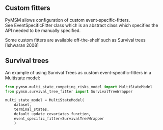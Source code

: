 ## Custom fitters
PyMSM allows configuration of custom event-specific-fitters.  
See EventSpecificFitter class which is an abstract class which specifies the API needed to be manually specified.  

Some custom fitters are available off-the-shelf such as Survival trees [Ishwaran 2008]  


## Survival trees  
An example of using Survival Trees as custom event-specific-fitters in a Multistate model:  

```python hl_lines="2 8"
from pymsm.multi_state_competing_risks_model import MultiStateModel
from pymsm.survival_tree_fitter import SurvivalTreeWrapper

multi_state_model = MultiStateModel(
    dataset, 
    terminal_states, 
    default_update_covariates_function,
    event_specific_fitter=SurvivalTreeWrapper
    )
```
